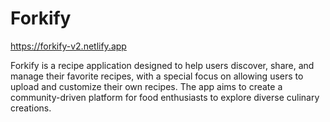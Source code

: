 # Forkify 

https://forkify-v2.netlify.app

Forkify is a recipe application designed to help users discover, share, and manage their favorite recipes, with a special focus on allowing users to upload and customize their own recipes. The app aims to create a community-driven platform for food enthusiasts to explore diverse culinary creations.
